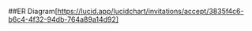 ##ER Diagram[https://lucid.app/lucidchart/invitations/accept/3835f4c6-b6c4-4f32-94db-764a89a14d92]

